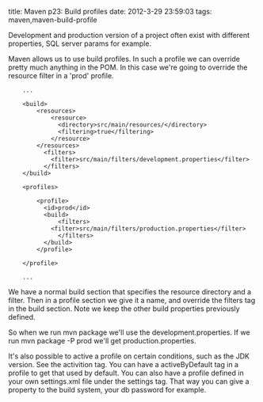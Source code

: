 title: Maven p23: Build profiles
date: 2012-3-29 23:59:03
tags: maven,maven-build-profile

Development and production version of a project often exist with different properties, SQL server params for example. 

Maven allows us to use build profiles. In such a profile we can override pretty much anything in the POM. In this case we're going to override the resource filter in a 'prod' profile.

		...

		<build>
			<resources>
			    <resource>
			      <directory>src/main/resources/</directory>
			      <filtering>true</filtering>
			    </resource>
			</resources>                    
			  <filters>
			    <filter>src/main/filters/development.properties</filter>
			  </filters>               
		</build>

		<profiles>

			<profile>
			  <id>prod</id>
			  <build>
			      <filters>
				<filter>src/main/filters/production.properties</filter>
			      </filters>    
			  </build>
			</profile>	

		</profile>

		...

We have a normal build section that specifies the resource directory and a filter. Then in a profile section we give it a name, and override the filters tag in the build section. Note we keep the other build properties previously defined.

So when we run mvn package we'll use the development.properties. If we run mvn package -P prod we'll get production.properties.

It's also possible to active a profile on certain conditions, such as the JDK version. See the activition tag. You can have a activeByDefault tag in a profile to get that used by default. You can also have a profile defined in your own settings.xml file under the settings tag. That way you can give a property to the build system, your db password for example.
